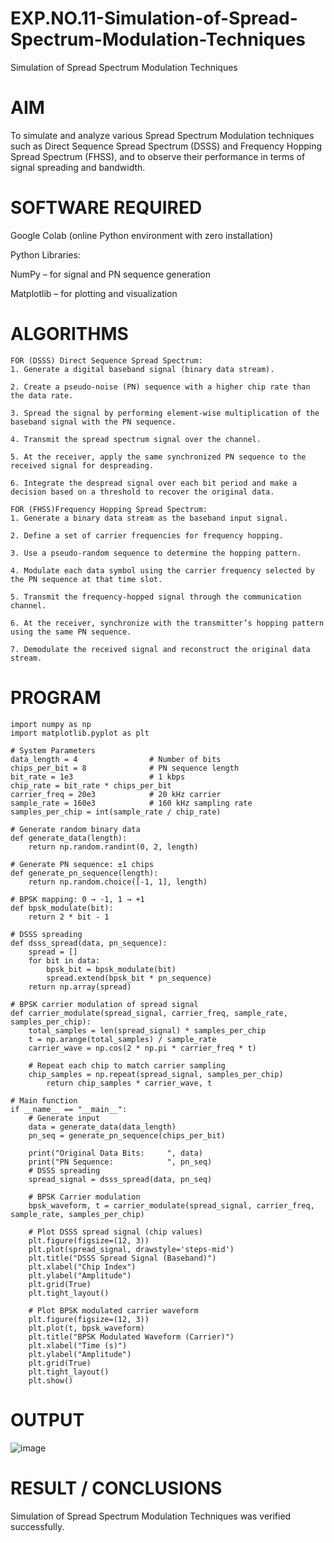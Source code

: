 # EXP.NO.11-Simulation-of-Spread-Spectrum-Modulation-Techniques
Simulation of Spread Spectrum Modulation Techniques

# AIM
To simulate and analyze various Spread Spectrum Modulation techniques such as Direct Sequence Spread Spectrum (DSSS) and Frequency Hopping Spread Spectrum (FHSS), and to observe their performance in terms of signal spreading and bandwidth.


# SOFTWARE REQUIRED
Google Colab (online Python environment with zero installation)

Python Libraries:

NumPy – for signal and PN sequence generation

Matplotlib – for plotting and visualization


# ALGORITHMS
```
FOR (DSSS) Direct Sequence Spread Spectrum: 
1. Generate a digital baseband signal (binary data stream).

2. Create a pseudo-noise (PN) sequence with a higher chip rate than the data rate.

3. Spread the signal by performing element-wise multiplication of the baseband signal with the PN sequence.

4. Transmit the spread spectrum signal over the channel.

5. At the receiver, apply the same synchronized PN sequence to the received signal for despreading.

6. Integrate the despread signal over each bit period and make a decision based on a threshold to recover the original data.

FOR (FHSS)Frequency Hopping Spread Spectrum:
1. Generate a binary data stream as the baseband input signal.

2. Define a set of carrier frequencies for frequency hopping.

3. Use a pseudo-random sequence to determine the hopping pattern.

4. Modulate each data symbol using the carrier frequency selected by the PN sequence at that time slot.

5. Transmit the frequency-hopped signal through the communication channel.

6. At the receiver, synchronize with the transmitter’s hopping pattern using the same PN sequence.

7. Demodulate the received signal and reconstruct the original data stream.
```
# PROGRAM
```
import numpy as np
import matplotlib.pyplot as plt

# System Parameters
data_length = 4                # Number of bits
chips_per_bit = 8              # PN sequence length
bit_rate = 1e3                 # 1 kbps
chip_rate = bit_rate * chips_per_bit
carrier_freq = 20e3            # 20 kHz carrier
sample_rate = 160e3            # 160 kHz sampling rate
samples_per_chip = int(sample_rate / chip_rate)

# Generate random binary data
def generate_data(length):
    return np.random.randint(0, 2, length)

# Generate PN sequence: ±1 chips
def generate_pn_sequence(length):
    return np.random.choice([-1, 1], length)

# BPSK mapping: 0 → -1, 1 → +1
def bpsk_modulate(bit):
    return 2 * bit - 1

# DSSS spreading
def dsss_spread(data, pn_sequence):
    spread = []
    for bit in data:
        bpsk_bit = bpsk_modulate(bit)
        spread.extend(bpsk_bit * pn_sequence)
    return np.array(spread)

# BPSK carrier modulation of spread signal
def carrier_modulate(spread_signal, carrier_freq, sample_rate, samples_per_chip):
    total_samples = len(spread_signal) * samples_per_chip
    t = np.arange(total_samples) / sample_rate
    carrier_wave = np.cos(2 * np.pi * carrier_freq * t)
    
    # Repeat each chip to match carrier sampling
    chip_samples = np.repeat(spread_signal, samples_per_chip)
        return chip_samples * carrier_wave, t

# Main function
if __name__ == "__main__":
    # Generate input
    data = generate_data(data_length)
    pn_seq = generate_pn_sequence(chips_per_bit)

    print("Original Data Bits:     ", data)
    print("PN Sequence:            ", pn_seq)
    # DSSS spreading
    spread_signal = dsss_spread(data, pn_seq)

    # BPSK Carrier modulation
    bpsk_waveform, t = carrier_modulate(spread_signal, carrier_freq, sample_rate, samples_per_chip)

    # Plot DSSS spread signal (chip values)
    plt.figure(figsize=(12, 3))
    plt.plot(spread_signal, drawstyle='steps-mid')
    plt.title("DSSS Spread Signal (Baseband)")
    plt.xlabel("Chip Index")
    plt.ylabel("Amplitude")
    plt.grid(True)
    plt.tight_layout()

    # Plot BPSK modulated carrier waveform
    plt.figure(figsize=(12, 3))
    plt.plot(t, bpsk_waveform)
    plt.title("BPSK Modulated Waveform (Carrier)")
    plt.xlabel("Time (s)")
    plt.ylabel("Amplitude")
    plt.grid(True)
    plt.tight_layout()
    plt.show()
```
# OUTPUT
 ![image](https://github.com/user-attachments/assets/80885ec3-bbc2-48b8-8a41-4df482b5bfa1)

# RESULT / CONCLUSIONS
Simulation of Spread Spectrum Modulation Techniques was verified successfully.
